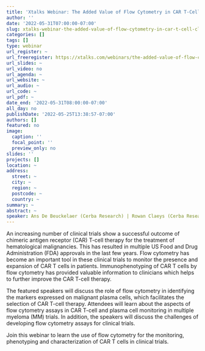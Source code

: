 ```yaml
---
title: 'Xtalks Webinar: The Added Value of Flow Cytometry in CAR T-Cell Clinical Trials '
author: ''
date: '2022-05-31T07:00:00-07:00'
slug: xtalks-webinar-the-added-value-of-flow-cytometry-in-car-t-cell-clinical-trials
categories: []
tags: []
type: webinar
url_register: ~
url_freeregister: https://xtalks.com/webinars/the-added-value-of-flow-cytometry-in-car-t-cell-clinical-trials/
url_slides: ~
url_video: no
url_agenda: ~
url_website: ~
url_audio: ~
url_code: ~
url_pdf: ~
date_end: '2022-05-31T08:00:00-07:00'
all_day: no
publishDate: '2022-05-25T13:38:57-07:00'
authors: []
featured: no
image:
  caption: ''
  focal_point: ''
  preview_only: no
slides: ''
projects: []
location: ~
address:
  street: ~
  city: ~
  region: ~
  postcode: ~
  country: ~
summary: ~
abstract: ~
speaker: Ans De Beuckelaer (Cerba Research) | Rowan Claeys (Cerba Research)
---
```

<!--more-->
An increasing number of clinical trials show a successful outcome of chimeric antigen receptor (CAR) T-cell therapy for the treatment of hematological malignancies. This has resulted in multiple US Food and Drug Administration (FDA) approvals in the last few years. Flow cytometry has become an important tool in these clinical trials to monitor the presence and expansion of CAR T cells in patients. Immunophenotyping of CAR T cells by flow cytometry has provided valuable information to clinicians which helps to further improve the CAR T-cell therapy.  

The featured speakers will discuss the role of flow cytometry in identifying the markers expressed on malignant plasma cells, which facilitates the selection of CAR T-cell therapy. Attendees will learn about the aspects of flow cytometry assays in CAR T-cell and plasma cell monitoring in multiple myeloma (MM) trials. In addition, the speakers will discuss the challenges of developing flow cytometry assays for clinical trials.  

Join this webinar to learn the use of flow cytometry for the monitoring, phenotyping and characterization of CAR T cells in clinical trials.

